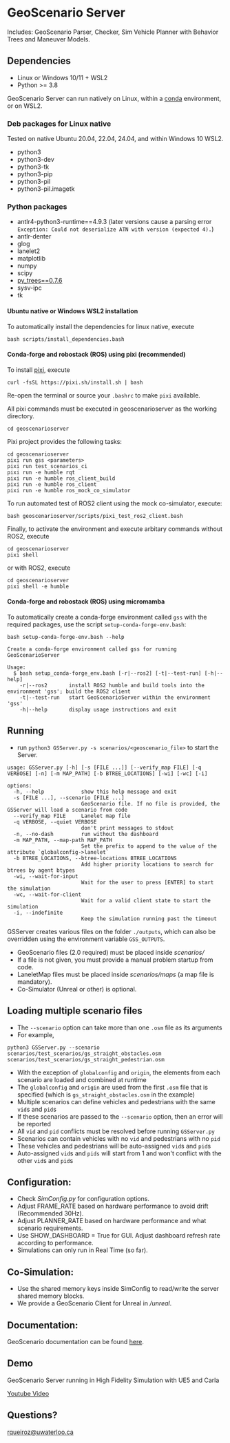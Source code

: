 #   GeoScenario Server

Includes: GeoScenario Parser, Checker, Sim Vehicle Planner with Behavior Trees and Maneuver Models.

## Dependencies

- Linux or Windows 10/11 + WSL2
- Python >= 3.8

GeoScenario Server can run natively on Linux, within a [conda](https://conda-forge.org/) environment, or on WSL2.

### Deb packages for Linux native

Tested on native Ubuntu 20.04, 22.04, 24.04, and within Windows 10 WSL2.

- python3
- python3-dev
- python3-tk
- python3-pip
- python3-pil
- python3-pil.imagetk

### Python packages

- antlr4-python3-runtime==4.9.3 (later versions cause a parsing error `Exception: Could not deserialize ATN with version (expected 4).`)
- antlr-denter
- glog
- lanelet2
- matplotlib
- numpy
- scipy
- [py_trees==0.7.6](https://github.com/splintered-reality/py_trees)
- sysv-ipc
- tk

#### Ubuntu native or Windows WSL2 installation

To automatically install the dependencies for linux native, execute

```
bash scripts/install_dependencies.bash
```

#### Conda-forge and robostack (ROS) using pixi (recommended)

To install [pixi](https://pixi.sh/), execute
```
curl -fsSL https://pixi.sh/install.sh | bash
```
Re-open the terminal or source your `.bashrc` to make `pixi` available.

All pixi commands must be executed in geoscenarioserver as the working directory.
```
cd geoscenarioserver
```

Pixi project provides the following tasks:
```
cd geoscenarioserver
pixi run gss <parameters>
pixi run test_scenarios_ci
pixi run -e humble rqt
pixi run -e humble ros_client_build
pixi run -e humble ros_client
pixi run -e humble ros_mock_co_simulator
```

To run automated test of ROS2 client using the mock co-simulator, execute:
```
bash geoscenarioserver/scripts/pixi_test_ros2_client.bash
```

Finally, to activate the environment and execute arbitary commands without ROS2, execute
```
cd geoscenarioserver
pixi shell
```
or with ROS2, execute
```
cd geoscenarioserver
pixi shell -e humble
```

#### Conda-forge and robostack (ROS) using micromamba

To automatically create a conda-forge environment called `gss` with the required packages, use the script `setup-conda-forge-env.bash`:
```
bash setup-conda-forge-env.bash --help

Create a conda-forge environment called gss for running GeoScenarioServer

Usage:
  $ bash setup_conda-forge_env.bash [-r|--ros2] [-t|--test-run] [-h|--help]
    -r|--ros2       install ROS2 humble and build tools into the environment 'gss'; build the ROS2 client
    -t|--test-run   start GeoScenarioServer within the environment 'gss'
    -h|--help       display usage instructions and exit
```


## Running

- run `python3 GSServer.py -s scenarios/<geoscenario_file>` to start the Server.

```
usage: GSServer.py [-h] [-s [FILE ...]] [--verify_map FILE] [-q VERBOSE] [-n] [-m MAP_PATH] [-b BTREE_LOCATIONS] [-wi] [-wc] [-i]

options:
  -h, --help            show this help message and exit
  -s [FILE ...], --scenario [FILE ...]
                        GeoScenario file. If no file is provided, the GSServer will load a scenario from code
  --verify_map FILE     Lanelet map file
  -q VERBOSE, --quiet VERBOSE
                        don't print messages to stdout
  -n, --no-dash         run without the dashboard
  -m MAP_PATH, --map-path MAP_PATH
                        Set the prefix to append to the value of the attribute `globalconfig->lanelet`
  -b BTREE_LOCATIONS, --btree-locations BTREE_LOCATIONS
                        Add higher priority locations to search for btrees by agent btypes
  -wi, --wait-for-input
                        Wait for the user to press [ENTER] to start the simulation
  -wc, --wait-for-client
                        Wait for a valid client state to start the simulation
  -i, --indefinite
                        Keep the simulation running past the timeout
```

GSServer creates various files on the folder `./outputs`, which can also be overridden using the environment variable `GSS_OUTPUTS`.

- GeoScenario files (2.0 required) must be placed inside *scenarios/*
- If a file is not given, you must provide a manual problem startup from code.
- LaneletMap files must be placed inside *scenarios/maps* (a map file is mandatory).
- Co-Simulator (Unreal or other) is optional.

## Loading multiple scenario files

- The `--scenario` option can take more than one `.osm` file as its arguments
- For example,
```
python3 GSServer.py --scenario scenarios/test_scenarios/gs_straight_obstacles.osm scenarios/test_scenarios/gs_straight_pedestrian.osm
```
- With the exception of `globalconfig` and `origin`, the elements from each scenario are loaded and combined at runtime
- The `globalconfig` and `origin` are used from the first `.osm` file that is specified (which is `gs_straight_obstacles.osm` in the example)
- Multiple scenarios can define vehicles and pedestrians with the same `vid`s and `pid`s
- If these scenarios are passed to the `--scenario` option, then an error will be reported
- All `vid` and `pid` conflicts must be resolved before running `GSServer.py`
- Scenarios can contain vehicles with no `vid` and pedestrians with no `pid`
- These vehicles and pedestrians will be auto-assigned `vid`s and `pid`s
- Auto-assigned `vid`s and `pids` will start from 1 and won't conflict with the other `vid`s and `pid`s

## Configuration:

- Check *SimConfig.py* for configuration options.
- Adjust FRAME_RATE based on hardware performance to avoid drift (Recommended 30Hz).
- Adjust PLANNER_RATE based on hardware performance and what scenario requirements.
- Use SHOW_DASHBOARD = True for GUI. Adjust dashboard refresh rate according to performance.
- Simulations can only run in Real Time (so far).

## Co-Simulation:

- Use the shared memory keys inside SimConfig to read/write the server shared memory blocks.
- We provide a GeoScenario Client for Unreal in */unreal*.

## Documentation:

GeoScenario documentation can be found [here](https://geoscenario2.readthedocs.io/en/latest/).

## Demo
GeoScenario Server running in High Fidelity Simulation with UE5 and Carla

[Youtube Video](https://youtu.be/Fk890JvgwWk?feature=shared)

## Questions?
rqueiroz@uwaterloo.ca

